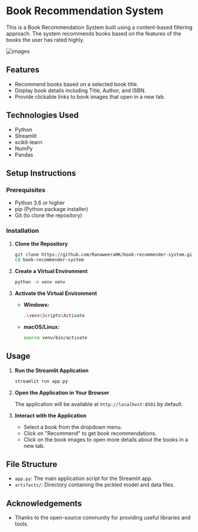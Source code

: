 # Book Recommendation System

This is a Book Recommendation System built using a content-based filtering approach. The system recommends books based on the features of the books the user has rated highly.

![images](https://github.com/RanaweeraHK/Book-Recommender-System/assets/129282753/2416b660-1ec1-46e6-bccf-7808451a3cc9)


## Features

- Recommend books based on a selected book title.
- Display book details including Title, Author, and ISBN.
- Provide clickable links to book images that open in a new tab.

## Technologies Used

- Python
- Streamlit
- scikit-learn
- NumPy
- Pandas

## Setup Instructions

### Prerequisites

- Python 3.6 or higher
- pip (Python package installer)
- Git (to clone the repository)

### Installation

1. **Clone the Repository**

    ```bash
    git clone https://github.com/RanaweeraHK/book-recommender-system.git
    cd book-recommender-system
    ```

2. **Create a Virtual Environment**

    ```bash
    python -m venv venv
    ```

3. **Activate the Virtual Environment**

    - **Windows:**

        ```bash
        .\venv\Scripts\Activate
        ```

    - **macOS/Linux:**

        ```bash
        source venv/bin/activate
        ```


## Usage

1. **Run the Streamlit Application**

    ```bash
    streamlit run app.py
    ```

2. **Open the Application in Your Browser**

    The application will be available at `http://localhost:8501` by default.

3. **Interact with the Application**

    - Select a book from the dropdown menu.
    - Click on "Recommend" to get book recommendations.
    - Click on the book images to open more details about the books in a new tab.

## File Structure

- `app.py`: The main application script for the Streamlit app.
- `artifacts/`: Directory containing the pickled model and data files.


## Acknowledgements

- Thanks to the open-source community for providing useful libraries and tools.
